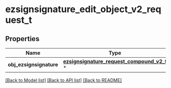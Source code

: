 # ezsignsignature_edit_object_v2_request_t

## Properties
Name | Type | Description | Notes
------------ | ------------- | ------------- | -------------
**obj_ezsignsignature** | [**ezsignsignature_request_compound_v2_t**](ezsignsignature_request_compound_v2.md) \* |  | 

[[Back to Model list]](../README.md#documentation-for-models) [[Back to API list]](../README.md#documentation-for-api-endpoints) [[Back to README]](../README.md)


